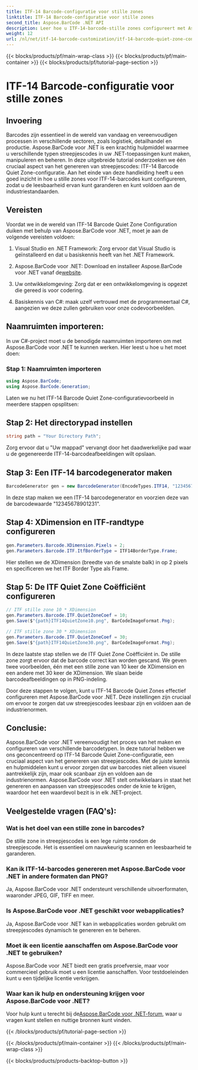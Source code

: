 ```yaml
---
title: ITF-14 Barcode-configuratie voor stille zones
linktitle: ITF-14 Barcode-configuratie voor stille zones
second_title: Aspose.BarCode .NET API
description: Leer hoe u ITF-14-barcode-stille zones configureert met Aspose.BarCode voor .NET. Zorg moeiteloos voor leesbaarheid en compliance.
weight: 12
url: /nl/net/itf-14-barcode-customization/itf-14-barcode-quiet-zone-configuration/
---
```


{{< blocks/products/pf/main-wrap-class >}}
{{< blocks/products/pf/main-container >}}
{{< blocks/products/pf/tutorial-page-section >}}

# ITF-14 Barcode-configuratie voor stille zones


## Invoering

Barcodes zijn essentieel in de wereld van vandaag en vereenvoudigen processen in verschillende sectoren, zoals logistiek, detailhandel en productie. Aspose.BarCode voor .NET is een krachtig hulpmiddel waarmee u verschillende typen streepjescodes in uw .NET-toepassingen kunt maken, manipuleren en beheren. In deze uitgebreide tutorial onderzoeken we één cruciaal aspect van het genereren van streepjescodes: ITF-14 Barcode Quiet Zone-configuratie. Aan het einde van deze handleiding heeft u een goed inzicht in hoe u stille zones voor ITF-14-barcodes kunt configureren, zodat u de leesbaarheid ervan kunt garanderen en kunt voldoen aan de industriestandaarden.

## Vereisten

Voordat we in de wereld van ITF-14 Barcode Quiet Zone Configuration duiken met behulp van Aspose.BarCode voor .NET, moet je aan de volgende vereisten voldoen:

1. Visual Studio en .NET Framework: Zorg ervoor dat Visual Studio is geïnstalleerd en dat u basiskennis heeft van het .NET Framework.

2.  Aspose.BarCode voor .NET: Download en installeer Aspose.BarCode voor .NET vanaf de[website](https://releases.aspose.com/barcode/net/).

3. Uw ontwikkelomgeving: Zorg dat er een ontwikkelomgeving is opgezet die gereed is voor codering.

4. Basiskennis van C#: maak uzelf vertrouwd met de programmeertaal C#, aangezien we deze zullen gebruiken voor onze codevoorbeelden.

## Naamruimten importeren:

In uw C#-project moet u de benodigde naamruimten importeren om met Aspose.BarCode voor .NET te kunnen werken. Hier leest u hoe u het moet doen:

### Stap 1: Naamruimten importeren

```csharp
using Aspose.BarCode;
using Aspose.BarCode.Generation;
```

Laten we nu het ITF-14 Barcode Quiet Zone-configuratievoorbeeld in meerdere stappen opsplitsen:

## Stap 2: Het directorypad instellen

```csharp
string path = "Your Directory Path";
```

Zorg ervoor dat u "Uw mappad" vervangt door het daadwerkelijke pad waar u de gegenereerde ITF-14-barcodeafbeeldingen wilt opslaan.

## Stap 3: Een ITF-14 barcodegenerator maken

```csharp
BarcodeGenerator gen = new BarcodeGenerator(EncodeTypes.ITF14, "12345678901231");
```

In deze stap maken we een ITF-14 barcodegenerator en voorzien deze van de barcodewaarde "12345678901231".

## Stap 4: XDimension en ITF-randtype configureren

```csharp
gen.Parameters.Barcode.XDimension.Pixels = 2;
gen.Parameters.Barcode.ITF.ItfBorderType = ITF14BorderType.Frame;
```

Hier stellen we de XDimension (breedte van de smalste balk) in op 2 pixels en specificeren we het ITF Border Type als Frame.

## Stap 5: De ITF Quiet Zone Coëfficiënt configureren

```csharp
// ITF stille zone 10 * XDimension
gen.Parameters.Barcode.ITF.QuietZoneCoef = 10;
gen.Save($"{path}ITF14QuietZone10.png", BarCodeImageFormat.Png);

// ITF stille zone 30 * XDimension
gen.Parameters.Barcode.ITF.QuietZoneCoef = 30;
gen.Save($"{path}ITF14QuietZone30.png", BarCodeImageFormat.Png);
```

In deze laatste stap stellen we de ITF Quiet Zone Coëfficiënt in. De stille zone zorgt ervoor dat de barcode correct kan worden gescand. We geven twee voorbeelden, één met een stille zone van 10 keer de XDimension en een andere met 30 keer de XDimension. We slaan beide barcodeafbeeldingen op in PNG-indeling.

Door deze stappen te volgen, kunt u ITF-14 Barcode Quiet Zones effectief configureren met Aspose.BarCode voor .NET. Deze instellingen zijn cruciaal om ervoor te zorgen dat uw streepjescodes leesbaar zijn en voldoen aan de industrienormen.

## Conclusie:

Aspose.BarCode voor .NET vereenvoudigt het proces van het maken en configureren van verschillende barcodetypen. In deze tutorial hebben we ons geconcentreerd op ITF-14 Barcode Quiet Zone-configuratie, een cruciaal aspect van het genereren van streepjescodes. Met de juiste kennis en hulpmiddelen kunt u ervoor zorgen dat uw barcodes niet alleen visueel aantrekkelijk zijn, maar ook scanbaar zijn en voldoen aan de industrienormen. Aspose.BarCode voor .NET stelt ontwikkelaars in staat het genereren en aanpassen van streepjescodes onder de knie te krijgen, waardoor het een waardevol bezit is in elk .NET-project.

## Veelgestelde vragen (FAQ's):

### Wat is het doel van een stille zone in barcodes?
De stille zone in streepjescodes is een lege ruimte rondom de streepjescode. Het is essentieel om nauwkeurig scannen en leesbaarheid te garanderen.

### Kan ik ITF-14-barcodes genereren met Aspose.BarCode voor .NET in andere formaten dan PNG?
Ja, Aspose.BarCode voor .NET ondersteunt verschillende uitvoerformaten, waaronder JPEG, GIF, TIFF en meer.

### Is Aspose.BarCode voor .NET geschikt voor webapplicaties?
Ja, Aspose.BarCode voor .NET kan in webapplicaties worden gebruikt om streepjescodes dynamisch te genereren en te beheren.

### Moet ik een licentie aanschaffen om Aspose.BarCode voor .NET te gebruiken?
Aspose.BarCode voor .NET biedt een gratis proefversie, maar voor commercieel gebruik moet u een licentie aanschaffen. Voor testdoeleinden kunt u een tijdelijke licentie verkrijgen.

### Waar kan ik hulp en ondersteuning krijgen voor Aspose.BarCode voor .NET?
 Voor hulp kunt u terecht bij de[Aspose.BarCode voor .NET-forum](https://forum.aspose.com/c/barcode/13), waar u vragen kunt stellen en nuttige bronnen kunt vinden.


{{< /blocks/products/pf/tutorial-page-section >}}

{{< /blocks/products/pf/main-container >}}
{{< /blocks/products/pf/main-wrap-class >}}

{{< blocks/products/products-backtop-button >}}
